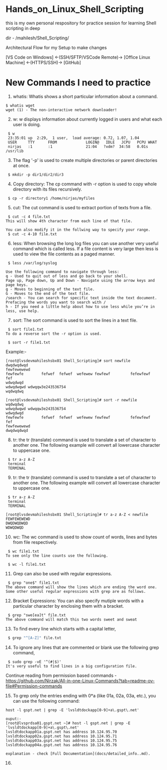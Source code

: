 # Hands_on_Linux_Shell_Scripting

this is my own personal respository for practice session for learning Shell scripting in deep

dir - /mahilesh/Shell_Scripting/

Architectural Flow for my Setup to make changes

[VS Code on Windows]  ←(SSH/SFTP/VSCode Remote)→  [Office Linux Machine]  ←(HTTPS/SSH)→  [GitHub]

# New Commands I need to practice

1. whatis: Whatis shows a short particular information about a command.

```
$ whatis wget
wget (1) - The non-interactive network downloader!
```

2. w: w displays information about currently logged in users and what each user is doing.

```
 $ w
 23:35:01 up  2:29,  1 user,  load average: 0.72, 1.07, 1.04
 USER     TTY      FROM             LOGIN@   IDLE   JCPU   PCPU WHAT
 nirjas   :1       :1               21:04   ?xdm?  34:58   0.01s /usr/lib
```

3. The flag '-p' is used to create multiple directories or parent directories at once.

```
 $ mkdir -p dir1/dir2/dir3
```

4. Copy directory: The cp command with -r option is used to copy whole directory with its files recursively.

```
 $ cp -r directory1 /home/nirjas/myfiles
```

5. cut: The cut command is used to extract portion of texts from a file.

```
 $ cut -c 4 file.txt
This will show 4th character from each line of that file. 

You can also modify it in the follwing way to specify your range.
 $ cut -c 4-10 file.txt
```

6. less: When browsing the long log files you can use another very useful command which is called less. If a file content is very large then less is used to view the file contents as a paged manner.

```
 $ less /var/log/syslog

Use the following command to navigate through less:
q - Used to quit out of less and go back to your shell.
Page up, Page down, Up and Down - Navigate using the arrow keys and page keys.
g - Moves to beginning of the text file.
G - Moves to the end of the text file.
/search - You can search for specific text inside the text document. Prefacing the words you want to search with /
h - If you need a little help about how to use less while you’re in less, use help.
```

7. sort: The sort command is used to sort the lines in a text file.

```
 $ sort file1.txt
To do a reverse sort the -r option is used.

 $ sort -r file1.txt
```
Example:-
```
[root@lvsdevmahileshsbx01 Shell_Scripting]# sort newfile
dwqdwqdwqd
fewfewewewd
fewfewfe        fefwef  fefwef  wefewew fewfewf         fefewfewf               fef
wdwqdwqd
wdwqdwqwd wdwqqw3e243536754
wqdwqdwq

[root@lvsdevmahileshsbx01 Shell_Scripting]# sort -r newfile
wqdwqdwq
wdwqdwqwd wdwqqw3e243536754
wdwqdwqd
fewfewfe        fefwef  fefwef  wefewew fewfewf         fefewfewf               fef
fewfewewewd
dwqdwqdwqd
```

8. tr: the tr (translate) command is used to translate a set of character to another one. The following example will convert all lowercase character to uppercase one.

```
 $ tr a-z A-Z
 terminal
 TERMINAL
```

9. tr: the tr (translate) command is used to translate a set of character to another one. The following example will convert all lowercase character to uppercase one.
```
 $ tr a-z A-Z
 terminal
 TERMINAL

[root@lvsdevmahileshsbx01 Shell_Scripting]# tr a-z A-Z < newfile
FEWFEWEWEWD
DWQDWQDWQD
WDWQDWQD
```

10. wc: The wc command is used to show count of words, lines and bytes from file respectively.

```
 $ wc file1.txt
To see only the line counts use the following.

 $ wc -l file1.txt
```

11. Grep can also be used with regular expressions.
```
 $ grep "one$" file1.txt
The above command will show the lines which are ending the word one. Some other useful regular expressions with grep are as follows.
```

12. Bracket Expressions: You can also specify mutiple words with a particular character by enclosing them with a bracket.

```
 $ grep "swe[ea]t" file.txt
The above command will match this two words sweet and sweat
```

13. To find every line which starts with a capital letter,

  ```bash
   $ grep "^[A-Z]" file.txt
  ```

14. To ignore any lines that are commented or blank use the following grep command,

```
 $ sudo grep -vE '^(#|$)'
It's very useful to find lines in a big configuration file.
```

Continue reading from permission based commands - https://github.com/Nirzak/All-in-one-Linux-Commands?tab=readme-ov-file#Permission-commands

15. To grep only the entries ending with 0*a (like 01a, 02a, 03a, etc.), you can use the following command:

```
host -l gspt.net | grep -E 'lvsldtdockapp[0-9]+a\.gspt\.net'

ouput:-
[root@lvsprdsa01.gspt.net ~]# host -l gspt.net | grep -E 'lvsldtdockapp[0-9]+a\.gspt\.net'
lvsldtdockapp01a.gspt.net has address 10.124.95.70
lvsldtdockapp02a.gspt.net has address 10.124.95.71
lvsldtdockapp03a.gspt.net has address 10.124.95.75
lvsldtdockapp04a.gspt.net has address 10.124.95.76

explanation - check [Full Documentation](docs/detailed_info..md).

```

16. 

